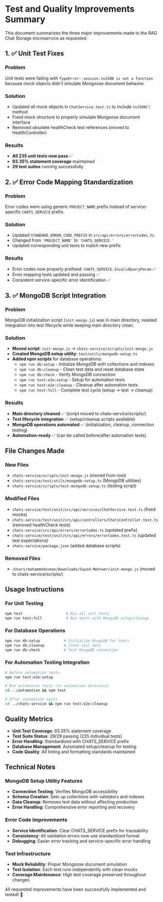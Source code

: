 # Test and Quality Improvements Summary

This document summarizes the three major improvements made to the RAG Chat Storage microservice as requested:

## 1. ✅ Unit Test Fixes

### Problem

Unit tests were failing with `TypeError: session.toJSON is not a function` because mock objects didn't simulate Mongoose document behavior.

### Solution

- Updated all mock objects in `ChatService.test.ts` to include `toJSON()` method
- Fixed mock structure to properly simulate Mongoose document interface
- Removed obsolete healthCheck test references (moved to HealthController)

### Results

- **All 235 unit tests now pass** ✅
- **93.35% statement coverage** maintained
- **29 test suites** running successfully

## 2. ✅ Error Code Mapping Standardization

### Problem

Error codes were using generic `PROJECT_NAME` prefix instead of service-specific `CHATS_SERVICE` prefix.

### Solution

- Updated `STANDARD_ERROR_CODE_PREFIX` in `src/api/errors/errorCodes.ts`
- Changed from `'PROJECT_NAME'` to `'CHATS_SERVICE.'`
- Updated corresponding unit tests to match new prefix

### Results

- Error codes now properly prefixed: `CHATS_SERVICE.InvalidQueryParam` ✅
- Error mapping tests updated and passing ✅
- Consistent service-specific error identification ✅

## 3. ✅ MongoDB Script Integration

### Problem

MongoDB initialization script (`init-mongo.js`) was in main directory, needed integration into test lifecycle while keeping main directory clean.

### Solution

- **Moved script**: `init-mongo.js` → `chats-service/scripts/init-mongo.js`
- **Created MongoDB setup utility**: `test/utils/mongodb-setup.ts`
- **Added npm scripts** for database operations:
  - `npm run db:setup` - Initialize MongoDB with collections and indexes
  - `npm run db:cleanup` - Clean test data and reset database state
  - `npm run db:check` - Verify MongoDB connection
  - `npm run test:e2e:setup` - Setup for automation tests
  - `npm run test:e2e:cleanup` - Cleanup after automation tests
  - `npm run test:full` - Complete test cycle (setup → test → cleanup)

### Results

- **Main directory cleaned** ✅ (script moved to chats-service/scripts/)
- **Test lifecycle integration** ✅ (setup/cleanup scripts available)
- **MongoDB operations automated** ✅ (initialization, cleanup, connection testing)
- **Automation-ready** ✅ (can be called before/after automation tests)

## File Changes Made

### New Files

- `chats-service/scripts/init-mongo.js` (moved from root)
- `chats-service/test/utils/mongodb-setup.ts` (MongoDB utilities)
- `chats-service/scripts/test-mongodb-setup.ts` (testing script)

### Modified Files

- `chats-service/test/unit/src/api/services/ChatService.test.ts` (fixed mocks)
- `chats-service/test/unit/src/api/controllers/ChatsController.test.ts` (removed healthCheck tests)
- `chats-service/src/api/errors/errorCodes.ts` (updated prefix)
- `chats-service/test/unit/src/api/errors/errorCodes.test.ts` (updated test expectations)
- `chats-service/package.json` (added database scripts)

### Removed Files

- `/Users/mohammedosman/Downloads/Sayed-Mehrwer/init-mongo.js` (moved to chats-service/scripts/)

## Usage Instructions

### For Unit Testing

```bash
npm test                    # Run all unit tests
npm run test:full           # Run tests with MongoDB setup/cleanup
```

### For Database Operations

```bash
npm run db:setup           # Initialize MongoDB for tests
npm run db:cleanup         # Clean test data
npm run db:check           # Test MongoDB connection
```

### For Automation Testing Integration

```bash
# Before automation tests
npm run test:e2e:setup

# Run automation tests (in automation directory)
cd ../automation && npm test

# After automation tests
cd ../chats-service && npm run test:e2e:cleanup
```

## Quality Metrics

- **Unit Test Coverage**: 93.35% statement coverage
- **Test Suite Status**: 29/29 passing (235 individual tests)
- **Error Handling**: Standardized with CHATS_SERVICE prefix
- **Database Management**: Automated setup/cleanup for testing
- **Code Quality**: All linting and formatting standards maintained

## Technical Notes

### MongoDB Setup Utility Features

- **Connection Testing**: Verifies MongoDB accessibility
- **Schema Creation**: Sets up collections with validators and indexes
- **Data Cleanup**: Removes test data without affecting production
- **Error Handling**: Comprehensive error reporting and recovery

### Error Code Improvements

- **Service Identification**: Clear CHATS_SERVICE prefix for traceability
- **Consistency**: All validation errors now use standardized format
- **Debugging**: Easier error tracking and service-specific error handling

### Test Infrastructure

- **Mock Reliability**: Proper Mongoose document simulation
- **Test Isolation**: Each test runs independently with clean mocks
- **Coverage Maintenance**: High test coverage preserved throughout changes

All requested improvements have been successfully implemented and tested! 🎉
